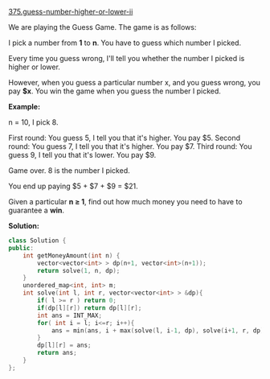 [375.guess-number-higher-or-lower-ii](https://leetcode.com/problems/guess-number-higher-or-lower-ii/)  

We are playing the Guess Game. The game is as follows:

I pick a number from **1** to **n**. You have to guess which number I picked.

Every time you guess wrong, I'll tell you whether the number I picked is higher or lower.

However, when you guess a particular number x, and you guess wrong, you pay **$x**. You win the game when you guess the number I picked.

**Example:**

n = 10, I pick 8.

First round:  You guess 5, I tell you that it's higher. You pay $5.
Second round: You guess 7, I tell you that it's higher. You pay $7.
Third round:  You guess 9, I tell you that it's lower. You pay $9.

Game over. 8 is the number I picked.

You end up paying $5 + $7 + $9 = $21.

Given a particular **n ≥ 1**, find out how much money you need to have to guarantee a **win**.  



**Solution:**  

```cpp
class Solution {
public:
    int getMoneyAmount(int n) {
        vector<vector<int> > dp(n+1, vector<int>(n+1));
        return solve(1, n, dp);
    }
    unordered_map<int, int> m;
    int solve(int l, int r, vector<vector<int> > &dp){
        if( l >= r ) return 0;
        if(dp[l][r]) return dp[l][r];
        int ans = INT_MAX;
        for( int i = l; i<=r; i++){
            ans = min(ans, i + max(solve(l, i-1, dp), solve(i+1, r, dp) ) );
        }
        dp[l][r] = ans;
        return ans;
    }
};
```
      